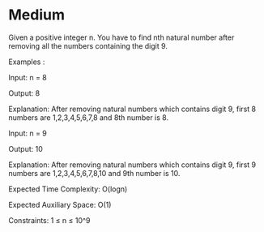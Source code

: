 # Medium

Given a positive integer n. You have to find nth natural number after removing all the numbers containing the digit 9.

Examples :

Input: n = 8

Output: 8

Explanation: After removing natural numbers which contains digit 9, first 8 numbers are 1,2,3,4,5,6,7,8 and 8th number is 8.

Input: n = 9

Output: 10

Explanation: After removing natural numbers which contains digit 9, first 9 numbers are 1,2,3,4,5,6,7,8,10 and 9th number is 10.

Expected Time Complexity: O(logn)

Expected Auxiliary Space: O(1)


Constraints: 1 ≤ n ≤ 10^9

